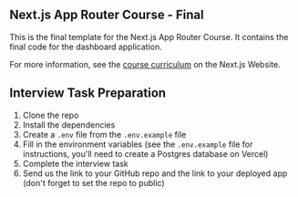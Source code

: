 ## Next.js App Router Course - Final

This is the final template for the Next.js App Router Course. It contains the final code for the dashboard application.

For more information, see the [course curriculum](https://nextjs.org/learn) on the Next.js Website.

## Interview Task Preparation

1. Clone the repo
2. Install the dependencies
3. Create a `.env` file from the `.env.example` file
4. Fill in the environment variables (see the `.env.example` file for instructions, you'll need to create a Postgres database on Vercel)
5. Complete the interview task
6. Send us the link to your GitHub repo and the link to your deployed app (don't forget to set the repo to public)